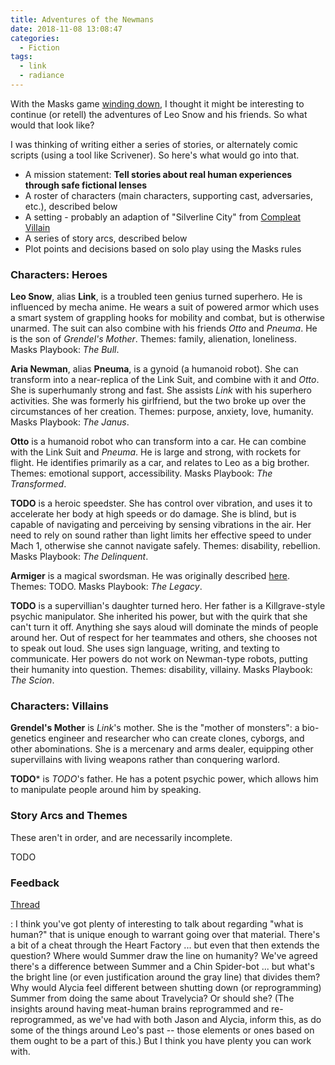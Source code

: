 ```yaml
---
title: Adventures of the Newmans
date: 2018-11-08 13:08:47
categories:
  - Fiction
tags:
  - link
  - radiance
---
```


With the Masks game [winding down](/2018/10/30/the-unmasking/), I thought it might be interesting to continue (or retell) the adventures of Leo Snow and his friends. So what would that look like?

<!-- more -->

I was thinking of writing either a series of stories, or alternately comic scripts (using a tool like Scrivener). So here's what would go into that.

* A mission statement: **Tell stories about real human experiences through safe fictional lenses**
* A roster of characters (main characters, supporting cast, adversaries, etc.), described below
* A setting - probably an adaption of "Silverline City" from [Compleat Villain](/2016/07/19/designing-locations/)
* A series of story arcs, described below
* Plot points and decisions based on solo play using the Masks rules

### Characters: Heroes

**Leo Snow**, alias **Link**, is a troubled teen genius turned superhero.
He is influenced by mecha anime.
He wears a suit of powered armor which uses a smart system of grappling hooks for mobility and combat, but is otherwise unarmed.
The suit can also combine with his friends *Otto* and *Pneuma*.
He is the son of *Grendel's Mother*.
Themes: family, alienation, loneliness.
Masks Playbook: *The Bull*.

**Aria Newman**, alias **Pneuma**, is a gynoid (a humanoid robot).
She can transform into a near-replica of the Link Suit, and combine with it and *Otto*.
She is superhumanly strong and fast.
She assists *Link* with his superhero activities.
She was formerly his girlfriend, but the two broke up over the circumstances of her creation.
Themes: purpose, anxiety, love, humanity.
Masks Playbook: *The Janus*.

**Otto** is a humanoid robot who can transform into a car.
He can combine with the Link Suit and *Pneuma*.
He is large and strong, with rockets for flight.
He identifies primarily as a car, and relates to Leo as a big brother.
Themes: emotional support, accessibility.
Masks Playbook: *The Transformed*.

**TODO** is a heroic speedster.
She has control over vibration, and uses it to accelerate her body at high speeds or do damage.
She is blind, but is capable of navigating and perceiving by sensing vibrations in the air.
Her need to rely on sound rather than light limits her effective speed to under Mach 1, otherwise she cannot navigate safely.
Themes: disability, rebellion.
Masks Playbook: *The Delinquent*.

**Armiger** is a magical swordsman.
He was originally described [here](/2017/08/07/armiger/).
Themes: TODO.
Masks Playbook: *The Legacy*.

**TODO** is a supervillian's daughter turned hero.
Her father is a Killgrave-style psychic manipulator.
She inherited his power, but with the quirk that she can't turn it off.
Anything she says aloud will dominate the minds of people around her.
Out of respect for her teammates and others, she chooses not to speak out loud.
She uses sign language, writing, and texting to communicate.
Her powers do not work on Newman-type robots, putting their humanity into question.
Themes: disability, villainy.
Masks Playbook: *The Scion*.

### Characters: Villains

**Grendel's Mother** is *Link*'s mother.
She is the "mother of monsters": a bio-genetics engineer and researcher who can create clones, cyborgs, and other abominations.
She is a mercenary and arms dealer, equipping other supervillains with living weapons rather than conquering warlord.

**TODO*** is *TODO*'s father.
He has a potent psychic power, which allows him to manipulate people around him by speaking.

### Story Arcs and Themes

These aren't in order, and are necessarily incomplete.

TODO

### Feedback

[Thread](https://app.roll20.net/forum/permalink/6930090/)

: I think you've got plenty of interesting to talk about regarding "what is human?" that is unique enough to warrant going over that material. There's a bit of a cheat through the Heart Factory ... but even that then extends the question? Where would Summer draw the line on humanity? We've agreed there's a difference between Summer and a Chin Spider-bot ... but what's the bright line (or even justification around the gray line) that divides them? Why would Alycia feel different between shutting down (or reprogramming) Summer from doing the same about Travelycia? Or should she? (The insights around having meat-human brains reprogrammed and re-reprogrammed, as we've had with both Jason and Alycia, inform this, as do some of the things around Leo's past -- those elements or ones based on them ought to be a part of this.) But I think you have plenty you can work with.

